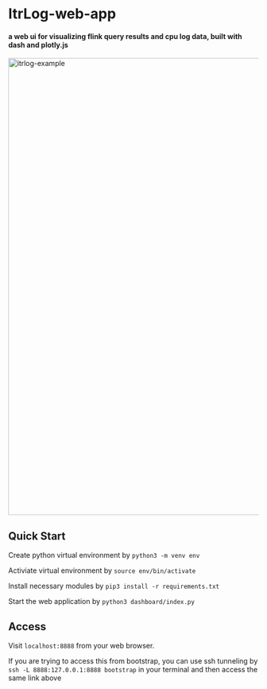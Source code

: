 # ItrLog-web-app

#### a web ui for visualizing flink query results and cpu log data, built with dash and plotly.js

<img width="919" alt="itrlog-example" src="https://user-images.githubusercontent.com/93945205/184464660-7f081f34-d256-40b2-a5bd-6e13778c93e6.png">

## Quick Start

Create python virtual environment by `python3 -m venv env`

Activiate virtual environment by `source env/bin/activate`

Install necessary modules by `pip3 install -r requirements.txt`

Start the web application by `python3 dashboard/index.py`

## Access 

Visit `localhost:8888` from your web browser. 

If you are trying to access this from bootstrap, you can use ssh tunneling by `ssh -L 8888:127.0.0.1:8888 bootstrap` in your terminal and then access the same link above

